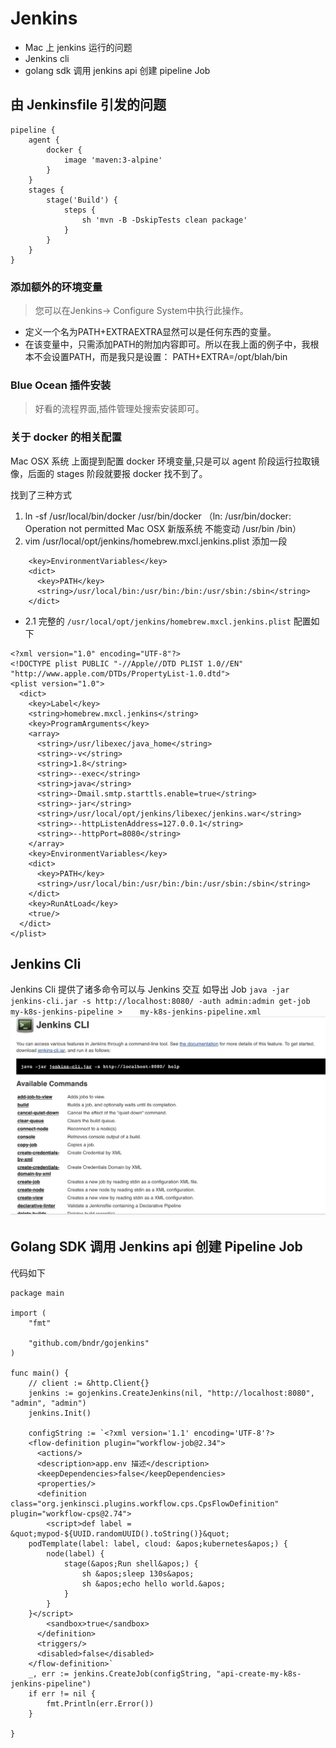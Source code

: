# Jenkins

* Mac 上 jenkins 运行的问题
* Jenkins cli 
* golang sdk 调用 jenkins api 创建 pipeline Job

## 由 Jenkinsfile 引发的问题

```
pipeline {
    agent {
        docker {
            image 'maven:3-alpine'
        }
    }
    stages {
        stage('Build') {
            steps {
                sh 'mvn -B -DskipTests clean package'
            }
        }
    }
}
```

### 添加额外的环境变量
> 您可以在Jenkins-> Configure System中执行此操作。
* 定义一个名为PATH+EXTRAEXTRA显然可以是任何东西的变量。
* 在该变量中，只需添加PATH的附加内容即可。所以在我上面的例子中，我根本不会设置PATH，而是我只是设置： PATH+EXTRA=/opt/blah/bin

### Blue Ocean 插件安装
> 好看的流程界面,插件管理处搜索安装即可。


### 关于 docker 的相关配置
Mac OSX 系统 上面提到配置 docker 环境变量,只是可以 agent 阶段运行拉取镜像，后面的 stages 阶段就要报 docker 找不到了。

找到了三种方式

1. ln -sf /usr/local/bin/docker /usr/bin/docker （ln: /usr/bin/docker: Operation not permitted Mac OSX 新版系统 不能变动 /usr/bin /bin）
2. vim /usr/local/opt/jenkins/homebrew.mxcl.jenkins.plist 
添加一段

```
    <key>EnvironmentVariables</key>
    <dict>
      <key>PATH</key>
      <string>/usr/local/bin:/usr/bin:/bin:/usr/sbin:/sbin</string>
    </dict>
```

* 2.1 完整的 `/usr/local/opt/jenkins/homebrew.mxcl.jenkins.plist` 配置如下

```
<?xml version="1.0" encoding="UTF-8"?>
<!DOCTYPE plist PUBLIC "-//Apple//DTD PLIST 1.0//EN" "http://www.apple.com/DTDs/PropertyList-1.0.dtd">
<plist version="1.0">
  <dict>
    <key>Label</key>
    <string>homebrew.mxcl.jenkins</string>
    <key>ProgramArguments</key>
    <array>
      <string>/usr/libexec/java_home</string>
      <string>-v</string>
      <string>1.8</string>
      <string>--exec</string>
      <string>java</string>
      <string>-Dmail.smtp.starttls.enable=true</string>
      <string>-jar</string>
      <string>/usr/local/opt/jenkins/libexec/jenkins.war</string>
      <string>--httpListenAddress=127.0.0.1</string>
      <string>--httpPort=8080</string>
    </array>
    <key>EnvironmentVariables</key>
    <dict>
      <key>PATH</key>
      <string>/usr/local/bin:/usr/bin:/bin:/usr/sbin:/sbin</string>
    </dict>
    <key>RunAtLoad</key>
    <true/>
  </dict>
</plist>
```

## Jenkins Cli
Jenkins Cli 提供了诸多命令可以与 Jenkins 交互
如导出 Job `java -jar jenkins-cli.jar -s http://localhost:8080/ -auth admin:admin get-job      my-k8s-jenkins-pipeline >    my-k8s-jenkins-pipeline.xml`
![](images/Jenkins/Jenkins-Cli.png)

## Golang SDK 调用 Jenkins api 创建 Pipeline Job
代码如下

```golang
package main

import (
	"fmt"

	"github.com/bndr/gojenkins"
)

func main() {
	// client := &http.Client{}
	jenkins := gojenkins.CreateJenkins(nil, "http://localhost:8080", "admin", "admin")
	jenkins.Init()

	configString := `<?xml version='1.1' encoding='UTF-8'?>
	<flow-definition plugin="workflow-job@2.34">
	  <actions/>
	  <description>app.env 描述</description>
	  <keepDependencies>false</keepDependencies>
	  <properties/>
	  <definition class="org.jenkinsci.plugins.workflow.cps.CpsFlowDefinition" plugin="workflow-cps@2.74">
		<script>def label = &quot;mypod-${UUID.randomUUID().toString()}&quot;
	podTemplate(label: label, cloud: &apos;kubernetes&apos;) {
		node(label) {
			stage(&apos;Run shell&apos;) {
				sh &apos;sleep 130s&apos;
				sh &apos;echo hello world.&apos;
			}
		}
	}</script>
		<sandbox>true</sandbox>
	  </definition>
	  <triggers/>
	  <disabled>false</disabled>
	</flow-definition>`
	_, err := jenkins.CreateJob(configString, "api-create-my-k8s-jenkins-pipeline")
	if err != nil {
		fmt.Println(err.Error())
	}

}
```

